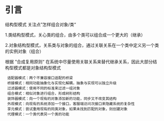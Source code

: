 # 引言
结构型模式 关注点”怎样组合对象/类“

 1.类结构型模式，关心类的组合，由多个类可以组合成一个更大的（继承）

 2.对象结构型模式，关系类与对象的组合，通过关联关系在一个类中定义另一个类的实例对象（组合）

根据 ”合成复用原则“ 在系统中尽量使用关联关系来替代继承关系，因此大部分结构型模式都是对象结构型模式

     适配器模式：两个不兼容接口适配的桥梁
     桥接模式：相同功能抽象化与实现化解耦，抽象与实现可以独立升级
     过滤器模式：使用不同的标准来过滤一组对象
     组合模式：相似对象进行组合，形成树形结构
     装饰器模式：向一个现有的对象添加新的功能，同步又不改变其结构
     外观模式：向现有的系统添加一个接口，客服端访问次接口来隐藏系统的复杂性
     享元模式：尝试重用现有的同类对象，如果未找到匹配的对象，则创建对象
     代理模式：一个类代表另一个类的功能
